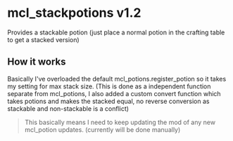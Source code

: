 # mcl_stackpotions v1.2
Provides a stackable potion (just place a normal potion in the crafting table to get a stacked version)

## How it works

Basically I've overloaded the default mcl_potions.register_potion so it takes my setting for max stack size. (This is done as a independent function separate from mcl_potions, I also added a custom convert function which takes potions and makes the stacked equal, no reverse conversion as stackable and non-stackable is a conflict)

> This basically means I need to keep updating the mod of any new mcl_potion updates. (currently will be done manually)

